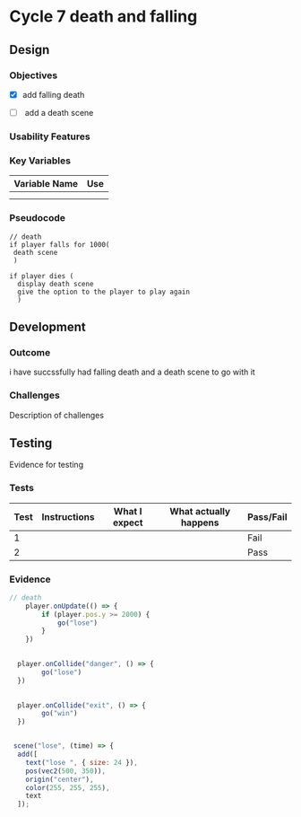 # Cycle 7 death and falling

##

## Design

### Objectives



* [x] add falling death   &#x20;
* [ ] &#x20;add a death scene&#x20;



### Usability Features

&#x20;&#x20;

### Key Variables

| Variable Name | Use |
| ------------- | --- |
|               |     |
|               |     |

### Pseudocode

```
// death 
if player falls for 1000(
 death scene
 )
```

```
if player dies (
  display death scene
  give the option to the player to play again 
  )
```

## Development

### Outcome

i have succssfully had falling death and a death scene to go with it&#x20;

### Challenges

Description of challenges

## Testing

Evidence for testing

### Tests

| Test | Instructions | What I expect | What actually happens | Pass/Fail |
| ---- | ------------ | ------------- | --------------------- | --------- |
| 1    |              |               |                       | Fail      |
| 2    |              |               |                       | Pass      |

### Evidence

```javascript
// death 
 	player.onUpdate(() => {
		if (player.pos.y >= 2000) {
			go("lose")
		}
	})

  
  player.onCollide("danger", () => {
		go("lose")
  })

    
  player.onCollide("exit", () => {
		go("win")
  })
```

```javascript

 scene("lose", (time) => {
  add([
    text("lose ", { size: 24 }),
    pos(vec2(500, 350)),
    origin("center"),
    color(255, 255, 255),
    text
  ]);
```

